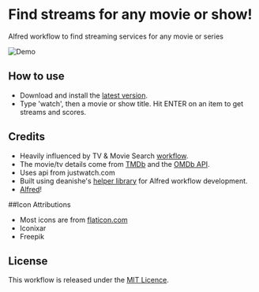 # Find streams for any movie or show!
Alfred workflow to find streaming services for any movie or series

![Demo](https://raw.githubusercontent.com/dverb20/watch_now_workflow/main/demo.gif)

## How to use
- Download and install the [latest version](https://github.com/tmcknight/Movie-and-TV-Show-Search-Alfred-Workflow/releases/latest).
- Type 'watch', then a movie or show title. Hit ENTER on an item to get streams and scores.

## Credits
- Heavily influenced by TV & Movie Search [workflow](https://github.com/tmcknight/Movie-and-TV-Show-Search-Alfred-Workflow).
- The movie/tv details come from [TMDb](https://themoviedb.org/) and the [OMDb API](https://www.omdbapi.com).
- Uses api from justwatch.com
- Built using deanishe's [helper library](https://github.com/deanishe/alfred-workflow) for Alfred workflow development.
- [Alfred](https://alfredapp.com/)!

##Icon Attributions
- Most icons are from [flaticon.com](flaticon.com)
- Iconixar
- Freepik


## License
This workflow is released under the [MIT Licence](https://opensource.org/licenses/MIT).
